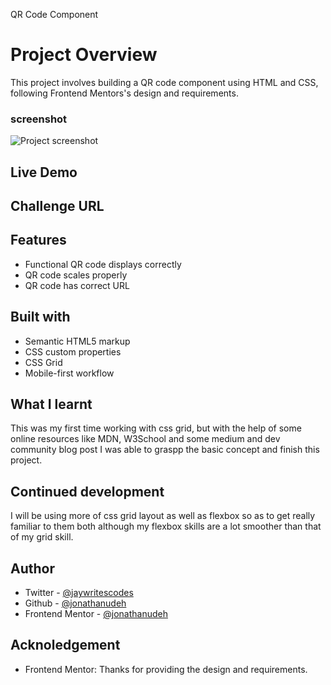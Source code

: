 QR Code Component

# Project Overview

This project involves building a QR code component using HTML and CSS, following Frontend Mentors's design and requirements.

### screenshot
![Project screenshot](images/screenshot.jpg=100x100 "QR Code Component")

## Live Demo

## Challenge URL

## Features
- Functional QR code displays correctly
- QR code scales properly
- QR code has correct URL

## Built with
- Semantic HTML5 markup
- CSS custom properties
- CSS Grid
- Mobile-first workflow

## What I learnt
This was my first time working with css grid, but with the help of some online resources like MDN, W3School and some medium and dev community blog post I was able to graspp the basic concept and finish this project. 

## Continued development
I will be using more of css grid layout as well as flexbox so as to get really familiar to them both although my flexbox skills are a lot smoother than that of my grid skill.  

## Author

- Twitter - [@jaywritescodes](https://x.com/jaywritescodes)
- Github - [@jonathanudeh](https://github.com/jonathanudeh)
- Frontend Mentor - [@jonathanudeh](https://www.frontendmentor.io/profile/jonathanudeh)

## Acknoledgement

- Frontend Mentor: Thanks for providing the design and requirements.
